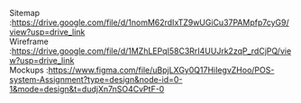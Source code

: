 Sitemap   :https://drive.google.com/file/d/1nomM62rdIxTZ9wUGiCu37PAMpfp7cyG9/view?usp=drive_link <br>
Wireframe :https://drive.google.com/file/d/1MZhLEPqI58C3RrI4UUJrk2zqP_rdCjPQ/view?usp=drive_link <br>
Mockups   :https://www.figma.com/file/uBpjLXGy0Q17HiIegvZHoo/POS-system-Assignment?type=design&node-id=0-1&mode=design&t=dudjXn7nSO4CvPtF-0
